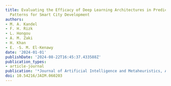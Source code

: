 ```yaml
---
title: Evaluating the Efficacy of Deep Learning Architectures in Predicting Traffic
  Patterns for Smart City Development
authors:
- M. A. Kandel
- F. H. Rizk
- L. Hongou
- A. M. Zaki
- H. Khan
- E. -S. M. El-Kenawy
date: '2024-01-01'
publishDate: '2024-08-22T16:45:37.433588Z'
publication_types:
- article-journal
publication: '*Journal of Artificial Intelligence and Metaheuristics, ASPG*'
doi: 10.54216/JAIM.060203
---
```

